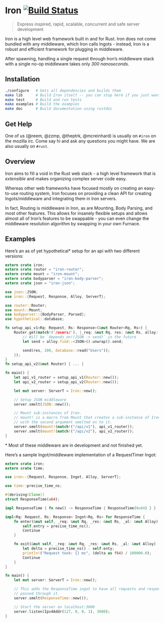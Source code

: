 Iron [![Build Status](https://secure.travis-ci.org/iron/iron.png?branch=master)](https://travis-ci.org/iron/iron)
====

> Express inspired, rapid, scalable, concurrent and safe server development

Iron is a high level web framework built in and for Rust. Iron does not come
bundled with any middleware, which Iron calls Ingots - instead, Iron is a
robust and efficient framework for plugging in middleware.

After spawning, handling a single request through Iron’s middleware stack
with a single no-op middleware takes only _300 nanoseconds_.

## Installation

```bash
./configure   # Gets all dependencies and builds them
make lib      # Build Iron itself -- you can stop here if you just want the library
make test     # Build and run tests
make examples # Build the examples
make doc      # Build documentation using rustdoc
```

## Get Help

One of us (@reem, @zzmp, @theptrk, @mcreinhard) is usually on `#iron` on the
mozilla irc. Come say hi and ask any questions you might have. We are also
usually on `#rust`.

## Overview

Iron aims to fill a void in the Rust web stack - a high level framework that is
*extensible* and makes organizing complex server code easy.

Whereas other web frameworks have focused mostly on creating an easy-to-use
routing system, Iron focuses on providing a clean API for creating
Ingots/middleware and integrating them in Iron servers.

In fact, Routing is middleware in Iron, as are Mounting, Body Parsing, and most
other features. This allows for insanely flexible setups and allows almost all
of Iron’s features to be swappable - you can even change the middleware
resolution algorithm by swapping in your own Furnace.

## Examples

Here’s an as of yet hypothetical\* setup for an api with two different
versions:

```rust
extern crate iron;
extern crate router = "iron-router";
extern crate mount = "iron-mount";
extern crate bodyparser = "iron-body-parser";
extern crate json = "iron-json";

use json::JSON;
use iron::{Request, Response, Alloy, ServerT};

use router::Router;
use mount::Mount;
use bodyparser::{BodyParser, Parsed};
use hypothetical::database;

fn setup_api_v1<Rq: Request, Rs: Response>(&mut Router<Rq, Rs>) {
    Router.get(match!('/users/'), |_req: &mut Rq, res: &mut Rs, alloy: &mut Alloy| {
        // Will be `depends_on!(JSON -> send)` in the future
        let send = alloy.find::<JSON>().unwrap().send;

        send(res, 200, database::read("Users"));
    });
}
fn setup_api_v2(&mut Router) { ... }

fn main() {
    let api_v1_router = setup_api_v1(Router::new());
    let api_v2_router = setup_api_v2(Router::new());

    let mut server: ServerT = Iron::new();

    // Setup JSON middleware
    server.smelt(JSON::new());

    // Mount sub-instances of Iron.
    // mount! is a macro from Mount that creates a sub-instance of Iron
    // with the second argument smelted on to it.
    server.smelt(mount!(match!("/api/v1"), api_v1_router));
    server.smelt(mount!(match!("/api/v2"), api_v2_router));
}

```

\* Most of these middleware are in development and not finished yet.

Here’s a sample Ingot/middleware implementation of a RequestTimer Ingot:

```rust
extern crate iron;
extern crate time;

use iron::{Request, Response, Ingot, Alloy, ServerT};

use time::precise_time_ns;

#[deriving(Clone)]
struct ResponseTime(u64);

impl ResponseTime { fn new() -> ResponseTime { ResponseTime(0u64) } }

impl<Rq: Request, Rs: Response> Ingot<Rq, Rs> for ResponseTime {
    fn enter(&mut self, _req: &mut Rq, _res: &mut Rs, _al: &mut Alloy) -> ingot::Status {
        self.entry = precise_time_ns();
        Continue
    }

    fn exit(&mut self, _req: &mut Rq, _res: &mut Rs, _al: &mut Alloy) -> ingot::Status {
        let delta = precise_time_ns() - self.enty;
        println!("Request took: {} ms", (delta as f64) / 100000.0);
        Continue
    }
}

fn main() {
    let mut server: ServerT = Iron::new();

    // This adds the ResponseTime ingot to have all requests and responses be
    // passed through it.
    server.smelt(ResponseTime::new());

    // Start the server on localhost:3000
    server.listen(Ipv4Addr(127, 0, 0, 1), 3000);
}
```

